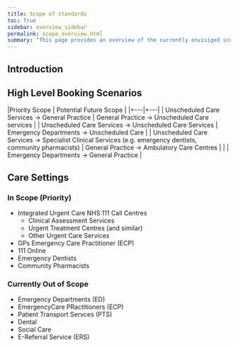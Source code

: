 ```yaml
---
title: Scope of standards
toc: True
sidebar: overview_sidebar
permalink: scope_overview.html
summary: "This page provides an overview of the currently envisiged scope for the national standards"
---
```

## Introduction


## High Level Booking Scenarios
|Priority Scope | Potential Future Scope |
|+---|+---|
| Unscheduled Care Services → General Practice | General Practice → Unscheduled Care services |
| Unscheduled Care Services → Unscheduled Care Services	| Emergency Departments → Unscheduled Care |
| Unscheduled Care Services → Specialist Clinical Services (e.g. emergency dentists, community pharmacists)	| General Practice → Ambulatory Care Centres |
|   | Emergency Departments → General Practice |

## Care Settings
### In Scope (Priority) 
* Integrated Urgent Care NHS 111 Call Centres
  * Clinical Assessment Services
  * Urgent Treatment Centres (and similar)
  * Other Urgent Care Services
*  GPs	Emergency Care Practitioner (ECP)
* 111 Online
* Emergency Dentists	
* Community Pharmacists

### Currently Out of Scope
* Emergency Departments (ED)
* EmergencyCare PRactitioners (ECP)
* Patient Transport Servces (PTS)
* Dental
* Social Care
* E-Referral Service (ERS)
